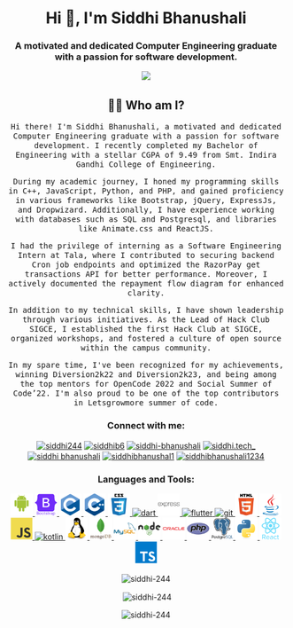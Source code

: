 
<h1 align="center"> Hi 👋, I'm Siddhi Bhanushali</h1>
<h3 align="center">A motivated and dedicated Computer Engineering graduate with a passion for software development.</h3>  
<p align="center">
    <a href="https://github.com/siddhi-244"><img src="forkit.gif "/></a> 
</p>
<h2 align="center"> 👨‍💻 Who am I?</h2>
<p align="center">
  <samp>
      Hi there! I'm Siddhi Bhanushali, a motivated and dedicated Computer Engineering graduate with a passion for software development. I recently completed my Bachelor of Engineering with a stellar CGPA of 9.49 from Smt. Indira Gandhi College of Engineering. </samp></p>
<p align="center">
    <samp>
During my academic journey, I honed my programming skills in C++, JavaScript, Python, and PHP, and gained proficiency in various frameworks like Bootstrap, jQuery, ExpressJs, and Dropwizard. Additionally, I have experience working with databases such as SQL and Postgresql, and libraries like Animate.css and ReactJS.
    </samp>
</p>
<p align="center">
    <samp>
I had the privilege of interning as a Software Engineering Intern at Tala, where I contributed to securing backend Cron job endpoints and optimized the RazorPay get transactions API for better performance. Moreover, I actively documented the repayment flow diagram for enhanced clarity.
    </samp>
</p>
<p align="center">
    <samp>
In addition to my technical skills, I have shown leadership through various initiatives. As the Lead of Hack Club SIGCE, I established the first Hack Club at SIGCE, organized workshops, and fostered a culture of open source within the campus community.
    </samp>
</p>
<p align="center">
    <samp>
In my spare time, I've been recognized for my achievements, winning Diversion2k22 and Diversion2k23, and being among the top mentors for OpenCode 2022 and Social Summer of Code’22. I'm also proud to be one of the top contributors in Letsgrowmore summer of code.
</samp><br>
</p>
<h3 align="center">Connect with me:</h3>  
<p align="center">  
<a href="https://dev.to/siddhi244" target="blank"><img align="center" src="https://raw.githubusercontent.com/rahuldkjain/github-profile-readme-generator/master/src/images/icons/Social/devto.svg" alt="siddhi244" height="30" width="40" /></a>  
<a href="https://twitter.com/siddhib6" target="blank"><img align="center" src="https://raw.githubusercontent.com/rahuldkjain/github-profile-readme-generator/master/src/images/icons/Social/twitter.svg" alt="siddhib6" height="30" width="40" /></a>  
<a href="https://linkedin.com/in/siddhi-bhanushali" target="blank"><img align="center" src="https://raw.githubusercontent.com/rahuldkjain/github-profile-readme-generator/master/src/images/icons/Social/linked-in-alt.svg" alt="siddhi-bhanushali" height="30" width="40" /></a>  
<a href="https://instagram.com/siddhi.tech_" target="blank"><img align="center" src="https://raw.githubusercontent.com/rahuldkjain/github-profile-readme-generator/master/src/images/icons/Social/instagram.svg" alt="siddhi.tech_" height="30" width="40" /></a>  
<a href="https://www.youtube.com/@siddhibhanushali8948" target="blank"><img align="center" src="https://raw.githubusercontent.com/rahuldkjain/github-profile-readme-generator/master/src/images/icons/Social/youtube.svg" alt="siddhi bhanushali" height="30" width="40" /></a>  
<a href="https://www.hackerrank.com/siddhibhanushal1" target="blank"><img align="center" src="https://raw.githubusercontent.com/rahuldkjain/github-profile-readme-generator/master/src/images/icons/Social/hackerrank.svg" alt="siddhibhanushal1" height="30" width="40" /></a>  
<a href="https://www.leetcode.com/siddhibhanushali1234" target="blank"><img align="center" src="https://raw.githubusercontent.com/rahuldkjain/github-profile-readme-generator/master/src/images/icons/Social/leet-code.svg" alt="siddhibhanushali1234" height="30" width="40" /></a>  
</p>  
  
<h3 align="center">Languages and Tools:</h3>  
<p align="center"> <a href="https://developer.android.com" target="_blank" rel="noreferrer"> <img src="https://raw.githubusercontent.com/devicons/devicon/master/icons/android/android-original-wordmark.svg" alt="android" width="40" height="40"/> </a> <a href="https://getbootstrap.com" target="_blank" rel="noreferrer"> <img src="https://raw.githubusercontent.com/devicons/devicon/master/icons/bootstrap/bootstrap-plain-wordmark.svg" alt="bootstrap" width="40" height="40"/> </a> <a href="https://www.cprogramming.com/" target="_blank" rel="noreferrer"> <img src="https://raw.githubusercontent.com/devicons/devicon/master/icons/c/c-original.svg" alt="c" width="40" height="40"/> </a> <a href="https://www.w3schools.com/cpp/" target="_blank" rel="noreferrer"> <img src="https://raw.githubusercontent.com/devicons/devicon/master/icons/cplusplus/cplusplus-original.svg" alt="cplusplus" width="40" height="40"/> </a> <a href="https://www.w3schools.com/css/" target="_blank" rel="noreferrer"> <img src="https://raw.githubusercontent.com/devicons/devicon/master/icons/css3/css3-original-wordmark.svg" alt="css3" width="40" height="40"/> </a> <a href="https://dart.dev" target="_blank" rel="noreferrer"> <img src="https://www.vectorlogo.zone/logos/dartlang/dartlang-icon.svg" alt="dart" width="40" height="40"/> </a> <a href="https://expressjs.com" target="_blank" rel="noreferrer"> <img src="https://raw.githubusercontent.com/devicons/devicon/master/icons/express/express-original-wordmark.svg" alt="express" width="40" height="40"/> </a> <a href="https://flutter.dev" target="_blank" rel="noreferrer"> <img src="https://www.vectorlogo.zone/logos/flutterio/flutterio-icon.svg" alt="flutter" width="40" height="40"/> </a> <a href="https://git-scm.com/" target="_blank" rel="noreferrer"> <img src="https://www.vectorlogo.zone/logos/git-scm/git-scm-icon.svg" alt="git" width="40" height="40"/> </a> <a href="https://www.w3.org/html/" target="_blank" rel="noreferrer"> <img src="https://raw.githubusercontent.com/devicons/devicon/master/icons/html5/html5-original-wordmark.svg" alt="html5" width="40" height="40"/> </a> <a href="https://www.java.com" target="_blank" rel="noreferrer"> <img src="https://raw.githubusercontent.com/devicons/devicon/master/icons/java/java-original.svg" alt="java" width="40" height="40"/> </a> <a href="https://developer.mozilla.org/en-US/docs/Web/JavaScript" target="_blank" rel="noreferrer"> <img src="https://raw.githubusercontent.com/devicons/devicon/master/icons/javascript/javascript-original.svg" alt="javascript" width="40" height="40"/> </a> <a href="https://kotlinlang.org" target="_blank" rel="noreferrer"> <img src="https://www.vectorlogo.zone/logos/kotlinlang/kotlinlang-icon.svg" alt="kotlin" width="40" height="40"/> </a> <a href="https://www.linux.org/" target="_blank" rel="noreferrer"> <img src="https://raw.githubusercontent.com/devicons/devicon/master/icons/linux/linux-original.svg" alt="linux" width="40" height="40"/> </a> <a href="https://www.mongodb.com/" target="_blank" rel="noreferrer"> <img src="https://raw.githubusercontent.com/devicons/devicon/master/icons/mongodb/mongodb-original-wordmark.svg" alt="mongodb" width="40" height="40"/> </a> <a href="https://www.mysql.com/" target="_blank" rel="noreferrer"> <img src="https://raw.githubusercontent.com/devicons/devicon/master/icons/mysql/mysql-original-wordmark.svg" alt="mysql" width="40" height="40"/> </a> <a href="https://nodejs.org" target="_blank" rel="noreferrer"> <img src="https://raw.githubusercontent.com/devicons/devicon/master/icons/nodejs/nodejs-original-wordmark.svg" alt="nodejs" width="40" height="40"/> </a> <a href="https://www.oracle.com/" target="_blank" rel="noreferrer"> <img src="https://raw.githubusercontent.com/devicons/devicon/master/icons/oracle/oracle-original.svg" alt="oracle" width="40" height="40"/> </a> <a href="https://www.php.net" target="_blank" rel="noreferrer"> <img src="https://raw.githubusercontent.com/devicons/devicon/master/icons/php/php-original.svg" alt="php" width="40" height="40"/> </a> <a href="https://www.postgresql.org" target="_blank" rel="noreferrer"> <img src="https://raw.githubusercontent.com/devicons/devicon/master/icons/postgresql/postgresql-original-wordmark.svg" alt="postgresql" width="40" height="40"/> </a> <a href="https://www.python.org" target="_blank" rel="noreferrer"> <img src="https://raw.githubusercontent.com/devicons/devicon/master/icons/python/python-original.svg" alt="python" width="40" height="40"/> </a> <a href="https://reactjs.org/" target="_blank" rel="noreferrer"> <img src="https://raw.githubusercontent.com/devicons/devicon/master/icons/react/react-original-wordmark.svg" alt="react" width="40" height="40"/> </a> <a href="https://www.typescriptlang.org/" target="_blank" rel="noreferrer"> <img src="https://raw.githubusercontent.com/devicons/devicon/master/icons/typescript/typescript-original.svg" alt="typescript" width="40" height="40"/> </a> </p>  
  
 <div align="center"> 
<p><img align="center" src="https://github-readme-stats.vercel.app/api/top-langs?username=siddhi-244&show_icons=true&locale=en&layout=compact" alt="siddhi-244" /></p>  
</div>
  
   <div align="center">
<p>&nbsp;<img align="center" src="https://github-readme-stats.vercel.app/api?username=siddhi-244&show_icons=true&locale=en" alt="siddhi-244" /></p>  
  </div>
   <div align="center">
<p><img align="center" src="https://github-readme-streak-stats.herokuapp.com/?user=siddhi-244&" alt="siddhi-244" /></p>
</div>
